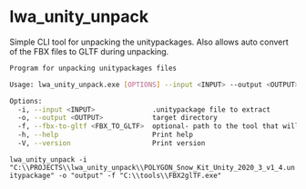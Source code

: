 # lwa_unity_unpack

Simple CLI tool for unpacking the unitypackages. Also allows auto convert of the FBX files to GLTF during unpacking.

```bash
Program for unpacking unitypackages files

Usage: lwa_unity_unpack.exe [OPTIONS] --input <INPUT> --output <OUTPUT>

Options:
  -i, --input <INPUT>              .unitypackage file to extract
  -o, --output <OUTPUT>            target directory
  -f, --fbx-to-gltf <FBX_TO_GLTF>  optional- path to the tool that will auto convert fbx files to gltf during unpacking
  -h, --help                       Print help
  -V, --version                    Print version
  ```


`lwa_unity_unpack -i "C:\\PROJECTS\\lwa_unity_unpack\\POLYGON_Snow_Kit_Unity_2020_3_v1_4.unitypackage" -o "output" -f "C:\\tools\\FBX2glTF.exe"`
